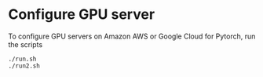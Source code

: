 # Configure GPU server

To configure GPU servers on Amazon AWS or Google Cloud for Pytorch, run the scripts
```
./run.sh
./run2.sh
```
